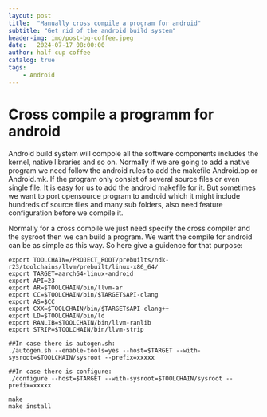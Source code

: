 ```yaml
---
layout: post
title:  "Manually cross compile a program for android"
subtitle: "Get rid of the android build system"
header-img: img/post-bg-coffee.jpeg
date:   2024-07-17 08:00:00
author: half cup coffee
catalog: true
tags:	
    - Android
---
```


# Cross compile a programm for android

Android build system will compole all the software components includes the kernel, native libraries and so on. Normally if we are going to add a native program we need follow the android rules to add the makefile Android.bp or Android.mk. If the program only consist of several source files or even single file. It is easy for us to add the android makefile for it. But sometimes we want to port opensource program to android which it might include hundreds of source files and many sub folders, also need feature configuration before we compile it.

Normally for a cross compile we just need specify the cross compiler and the sysroot then we can build a program. We want the compile for android can be as simple as this way. So here give a guidence for that purpose:

```
export TOOLCHAIN=/PROJECT_ROOT/prebuilts/ndk-r23/toolchains/llvm/prebuilt/linux-x86_64/
export TARGET=aarch64-linux-android
export API=23
export AR=$TOOLCHAIN/bin/llvm-ar
export CC=$TOOLCHAIN/bin/$TARGET$API-clang
export AS=$CC
export CXX=$TOOLCHAIN/bin/$TARGET$API-clang++
export LD=$TOOLCHAIN/bin/ld
export RANLIB=$TOOLCHAIN/bin/llvm-ranlib
export STRIP=$TOOLCHAIN/bin/llvm-strip

##In case there is autogen.sh:
./autogen.sh --enable-tools=yes --host=$TARGET --with-sysroot=$TOOLCHAIN/sysroot --prefix=xxxxx

##In case there is configure:
./configure --host=$TARGET --with-sysroot=$TOOLCHAIN/sysroot --prefix=xxxxx

make 
make install
```

